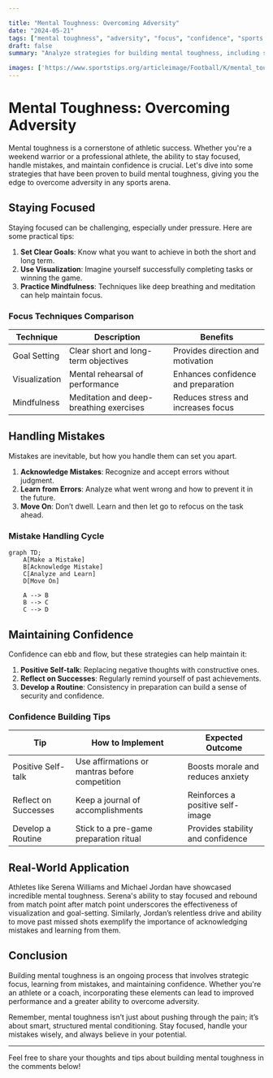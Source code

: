 ```yaml
---

title: "Mental Toughness: Overcoming Adversity"
date: "2024-05-21"
tags: ["mental toughness", "adversity", "focus", "confidence", "sports psychology", "coaching", "athlete development"]
draft: false
summary: "Analyze strategies for building mental toughness, including staying focused, handling mistakes, and maintaining confidence."

images: ['https://www.sportstips.org/articleimage/Football/K/mental_toughness_overcoming_adversity.webp']
---
```


# Mental Toughness: Overcoming Adversity

Mental toughness is a cornerstone of athletic success. Whether you're a weekend warrior or a professional athlete, the ability to stay focused, handle mistakes, and maintain confidence is crucial. Let's dive into some strategies that have been proven to build mental toughness, giving you the edge to overcome adversity in any sports arena.

## Staying Focused

Staying focused can be challenging, especially under pressure. Here are some practical tips:

1. **Set Clear Goals**: Know what you want to achieve in both the short and long term.
2. **Use Visualization**: Imagine yourself successfully completing tasks or winning the game.
3. **Practice Mindfulness**: Techniques like deep breathing and meditation can help maintain focus.

### Focus Techniques Comparison

| Technique       | Description                                     | Benefits                            |
|-----------------|-------------------------------------------------|-------------------------------------|
| Goal Setting    | Clear short and long-term objectives            | Provides direction and motivation   |
| Visualization   | Mental rehearsal of performance                 | Enhances confidence and preparation |
| Mindfulness     | Meditation and deep-breathing exercises         | Reduces stress and increases focus  |

## Handling Mistakes

Mistakes are inevitable, but how you handle them can set you apart.

1. **Acknowledge Mistakes**: Recognize and accept errors without judgment.
2. **Learn from Errors**: Analyze what went wrong and how to prevent it in the future.
3. **Move On**: Don’t dwell. Learn and then let go to refocus on the task ahead.

### Mistake Handling Cycle

```mermaid
graph TD;
    A[Make a Mistake]
    B[Acknowledge Mistake]
    C[Analyze and Learn]
    D[Move On]

    A --> B
    B --> C
    C --> D
```

## Maintaining Confidence

Confidence can ebb and flow, but these strategies can help maintain it:

1. **Positive Self-talk**: Replacing negative thoughts with constructive ones.
2. **Reflect on Successes**: Regularly remind yourself of past achievements.
3. **Develop a Routine**: Consistency in preparation can build a sense of security and confidence.

### Confidence Building Tips

| Tip                   | How to Implement                              | Expected Outcome                   |
|-----------------------|-----------------------------------------------|------------------------------------|
| Positive Self-talk    | Use affirmations or mantras before competition| Boosts morale and reduces anxiety  |
| Reflect on Successes  | Keep a journal of accomplishments             | Reinforces a positive self-image   |
| Develop a Routine     | Stick to a pre-game preparation ritual        | Provides stability and confidence  |

## Real-World Application

Athletes like Serena Williams and Michael Jordan have showcased incredible mental toughness. Serena's ability to stay focused and rebound from match point after match point underscores the effectiveness of visualization and goal-setting. Similarly, Jordan’s relentless drive and ability to move past missed shots exemplify the importance of acknowledging mistakes and learning from them.

## Conclusion

Building mental toughness is an ongoing process that involves strategic focus, learning from mistakes, and maintaining confidence. Whether you're an athlete or a coach, incorporating these elements can lead to improved performance and a greater ability to overcome adversity. 

Remember, mental toughness isn’t just about pushing through the pain; it’s about smart, structured mental conditioning. Stay focused, handle your mistakes wisely, and always believe in your potential.

---

Feel free to share your thoughts and tips about building mental toughness in the comments below!
```
